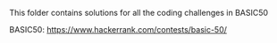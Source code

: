 This folder contains solutions for all the coding challenges in BASIC50

BASIC50: https://www.hackerrank.com/contests/basic-50/


